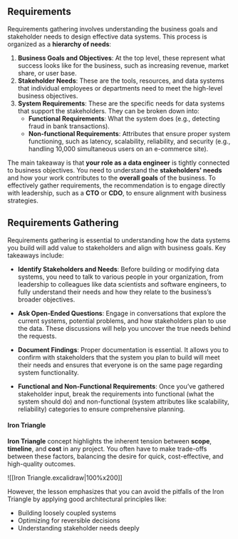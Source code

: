 ## Requirements
Requirements gathering involves understanding the business goals and stakeholder needs to design effective data systems. This process is organized as a **hierarchy of needs**:

1. **Business Goals and Objectives**: At the top level, these represent what success looks like for the business, such as increasing revenue, market share, or user base.
2. **Stakeholder Needs**: These are the tools, resources, and data systems that individual employees or departments need to meet the high-level business objectives.
3. **System Requirements**: These are the specific needs for data systems that support the stakeholders. They can be broken down into:
    - **Functional Requirements**: What the system does (e.g., detecting fraud in bank transactions).
    - **Non-functional Requirements**: Attributes that ensure proper system functioning, such as latency, scalability, reliability, and security (e.g., handling 10,000 simultaneous users on an e-commerce site).

The main takeaway is that **your role as a data engineer** is tightly connected to business objectives. You need to understand the **stakeholders' needs** and how your work contributes to the **overall goals** of the business. To effectively gather requirements, the recommendation is to engage directly with leadership, such as a **CTO** or **CDO**, to ensure alignment with business strategies.

## Requirements Gathering
Requirements gathering is essential to understanding how the data systems you build will add value to stakeholders and align with business goals. Key takeaways include:

- **Identify Stakeholders and Needs**: Before building or modifying data systems, you need to talk to various people in your organization, from leadership to colleagues like data scientists and software engineers, to fully understand their needs and how they relate to the business’s broader objectives.
    
- **Ask Open-Ended Questions**: Engage in conversations that explore the current systems, potential problems, and how stakeholders plan to use the data. These discussions will help you uncover the true needs behind the requests.
    
- **Document Findings**: Proper documentation is essential. It allows you to confirm with stakeholders that the system you plan to build will meet their needs and ensures that everyone is on the same page regarding system functionality.
    
- **Functional and Non-Functional Requirements**: Once you’ve gathered stakeholder input, break the requirements into functional (what the system should do) and non-functional (system attributes like scalability, reliability) categories to ensure comprehensive planning.
    
#### Iron Triangle
**Iron Triangle** concept highlights the inherent tension between **scope**, **timeline**, and **cost** in any project. You often have to make trade-offs between these factors, balancing the desire for quick, cost-effective, and high-quality outcomes.

![[Iron Triangle.excalidraw|100%x200]]

However, the lesson emphasizes that you can avoid the pitfalls of the Iron Triangle by applying good architectural principles like:

- Building loosely coupled systems
- Optimizing for reversible decisions
- Understanding stakeholder needs deeply